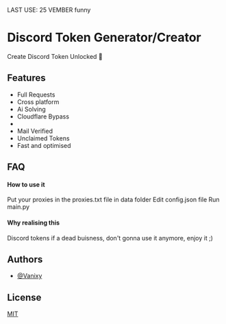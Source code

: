 LAST USE: 25 VEMBER funny
# Discord Token Generator/Creator

Create Discord Token Unlocked 🤖


## Features

- Full Requests
- Cross platform
- Ai Solving
- Cloudflare Bypass
- 
- Mail Verified
- Unclaimed Tokens
- Fast and optimised
## FAQ

#### How to use it

Put your proxies in the proxies.txt file in data folder
Edit config.json file
Run main.py

#### Why realising this

Discord tokens if a dead buisness, don't gonna use it anymore, enjoy it ;)




## Authors

- [@Vanixy](https://www.github.com/Vanixy)


## License

[MIT](https://choosealicense.com/licenses/mit/)

